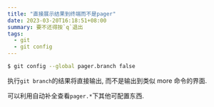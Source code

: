```yaml
---
title: "直接展示结果到终端而不是pager"
date: 2023-03-20T16:18:51+08:00
summary: 要不还得按`q`退出
tags:
  - git
  - git config
---
```


```bash
$ git config --global pager.branch false
```

执行`git branch`的结果将直接输出, 而不是输出到类似 more 命令的界面.

可以利用自动补全查看`pager.*`下其他可配置东西.
